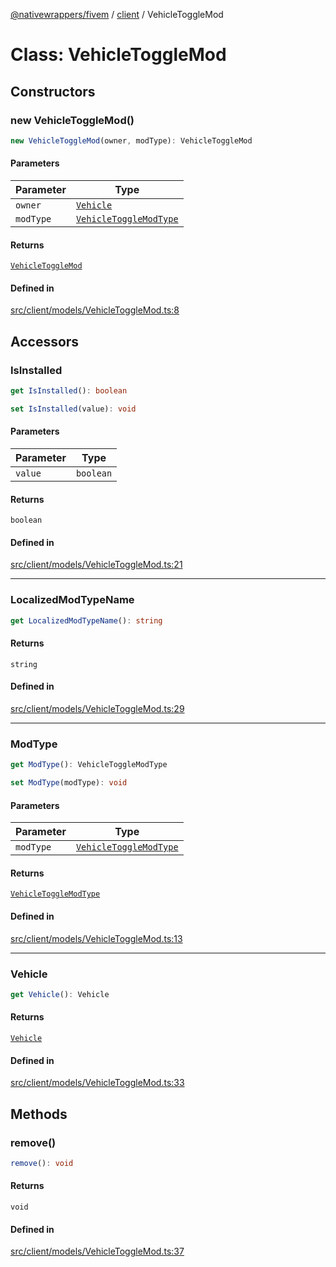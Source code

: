 [@nativewrappers/fivem](../../README.md) / [client](../README.md) / VehicleToggleMod

# Class: VehicleToggleMod

## Constructors

### new VehicleToggleMod()

```ts
new VehicleToggleMod(owner, modType): VehicleToggleMod
```

#### Parameters

| Parameter | Type |
| ------ | ------ |
| `owner` | [`Vehicle`](Vehicle.md) |
| `modType` | [`VehicleToggleModType`](../enumerations/VehicleToggleModType.md) |

#### Returns

[`VehicleToggleMod`](VehicleToggleMod.md)

#### Defined in

[src/client/models/VehicleToggleMod.ts:8](https://github.com/nativewrappers/fivem/blob/a98996c0c5fa01724c4f2137e7528f7f3c03bc27/src/client/models/VehicleToggleMod.ts#L8)

## Accessors

### IsInstalled

```ts
get IsInstalled(): boolean
```

```ts
set IsInstalled(value): void
```

#### Parameters

| Parameter | Type |
| ------ | ------ |
| `value` | `boolean` |

#### Returns

`boolean`

#### Defined in

[src/client/models/VehicleToggleMod.ts:21](https://github.com/nativewrappers/fivem/blob/a98996c0c5fa01724c4f2137e7528f7f3c03bc27/src/client/models/VehicleToggleMod.ts#L21)

***

### LocalizedModTypeName

```ts
get LocalizedModTypeName(): string
```

#### Returns

`string`

#### Defined in

[src/client/models/VehicleToggleMod.ts:29](https://github.com/nativewrappers/fivem/blob/a98996c0c5fa01724c4f2137e7528f7f3c03bc27/src/client/models/VehicleToggleMod.ts#L29)

***

### ModType

```ts
get ModType(): VehicleToggleModType
```

```ts
set ModType(modType): void
```

#### Parameters

| Parameter | Type |
| ------ | ------ |
| `modType` | [`VehicleToggleModType`](../enumerations/VehicleToggleModType.md) |

#### Returns

[`VehicleToggleModType`](../enumerations/VehicleToggleModType.md)

#### Defined in

[src/client/models/VehicleToggleMod.ts:13](https://github.com/nativewrappers/fivem/blob/a98996c0c5fa01724c4f2137e7528f7f3c03bc27/src/client/models/VehicleToggleMod.ts#L13)

***

### Vehicle

```ts
get Vehicle(): Vehicle
```

#### Returns

[`Vehicle`](Vehicle.md)

#### Defined in

[src/client/models/VehicleToggleMod.ts:33](https://github.com/nativewrappers/fivem/blob/a98996c0c5fa01724c4f2137e7528f7f3c03bc27/src/client/models/VehicleToggleMod.ts#L33)

## Methods

### remove()

```ts
remove(): void
```

#### Returns

`void`

#### Defined in

[src/client/models/VehicleToggleMod.ts:37](https://github.com/nativewrappers/fivem/blob/a98996c0c5fa01724c4f2137e7528f7f3c03bc27/src/client/models/VehicleToggleMod.ts#L37)
